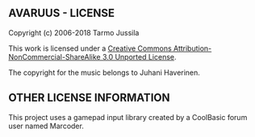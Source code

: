 AVARUUS - LICENSE
----------------------------------------------------------------

Copyright (c) 2006-2018 Tarmo Jussila

This work is licensed under a [Creative Commons
Attribution-NonCommercial-ShareAlike 3.0 Unported
License](http://creativecommons.org/licenses/by-nc-sa/3.0/).

The copyright for the music belongs to Juhani Haverinen.

OTHER LICENSE INFORMATION
----------------------------------------------------------------

This project uses a gamepad input library created by a
CoolBasic forum user named Marcoder.